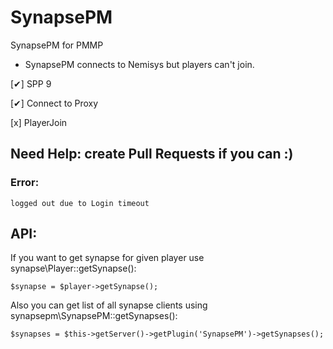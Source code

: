 # SynapsePM
SynapsePM for PMMP

* SynapsePM connects to Nemisys but players can't join.

[✔] SPP 9

[✔] Connect to Proxy

[x] PlayerJoin

## Need Help: create Pull Requests if you can :)

### Error:
```
logged out due to Login timeout
```

## API:

If you want to get synapse for given player use synapse\Player::getSynapse():
```
$synapse = $player->getSynapse();
```

Also you can get list of all synapse clients using synapsepm\SynapsePM::getSynapses():

```
$synapses = $this->getServer()->getPlugin('SynapsePM')->getSynapses();
```
